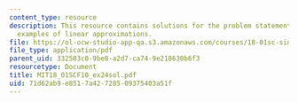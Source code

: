 ```yaml
---
content_type: resource
description: This resource contains solutions for the problem statements related to
  examples of linear approximations.
file: https://ol-ocw-studio-app-qa.s3.amazonaws.com/courses/18-01sc-single-variable-calculus-fall-2010/71d62ab9e8517a42728509375403a51f_MIT18_01SCF10_ex24sol.pdf
file_type: application/pdf
parent_uid: 332503c0-9be8-a2d7-ca74-9e218630b6f3
resourcetype: Document
title: MIT18_01SCF10_ex24sol.pdf
uid: 71d62ab9-e851-7a42-7285-09375403a51f
---
```


